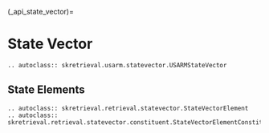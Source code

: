 (_api_state_vector)=
# State Vector
```{eval-rst}
.. autoclass:: skretrieval.usarm.statevector.USARMStateVector

```

## State Elements
```{eval-rst}
.. autoclass:: skretrieval.retrieval.statevector.StateVectorElement
.. autoclass:: skretrieval.retrieval.statevector.constituent.StateVectorElementConstituent
```
